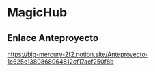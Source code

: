 # MagicHub

## Enlace Anteproyecto
https://big-mercury-2f2.notion.site/Anteproyecto-1c625e1380868064812cf17aef250f8b